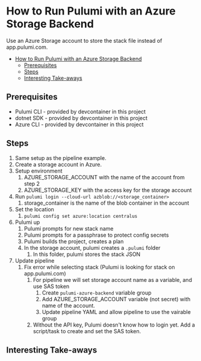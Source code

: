 # How to Run Pulumi with an Azure Storage Backend

Use an Azure Storage account to store the stack file instead of app.pulumi.com.

<!-- TOC -->
- [How to Run Pulumi with an Azure Storage Backend](#how-to-run-pulumi-with-an-azure-storage-backend)
  - [Prerequisites](#prerequisites)
  - [Steps](#steps)
  - [Interesting Take-aways](#interesting-take-aways)

<!-- /TOC -->

## Prerequisites

* Pulumi CLI - provided by devcontainer in this project
* dotnet SDK - provided by devcontainer in this project
* Azure CLI - provided by devcontainer in this project

## Steps

1. Same setup as the pipeline example.
2. Create a storage account in Azure.
3. Setup environment
   1. AZURE_STORAGE_ACCOUNT with the name of the account from step 2
   2. AZURE_STORAGE_KEY with the access key for the storage account
4. Run `pulumi login --cloud-url azblob://<storage_container>`
   1. storage_container is the name of the blob container in the account
5. Set the location
   1. `pulumi config set azure:location centralus`
6. Pulumi up
   1. Pulumi prompts for new stack name
   2. Pulumi prompts for a passphrase to protect config secrets
   3. Pulumi builds the project, creates a plan
   4. In the storage account, pulumi creates a `.pulumi` folder
      1. In this folder, pulumi stores the stack JSON
7. Update pipeline
   1. Fix error while selecting stack (Pulumi is looking for stack on app.pulumi.com)
      1. For pipeline we will set storage account name as a variable, and use SAS token
         1. Create `pulumi-azure-backend` variable group
         2. Add AZURE_STORAGE_ACCOUNT variable (not secret) with name of the account.
         3. Update pipeline YAML and allow pipeline to use the vairable group
      2. Without the API key, Pulumi doesn't know how to login yet.  Add a script/task to create and set the SAS token.

## Interesting Take-aways
